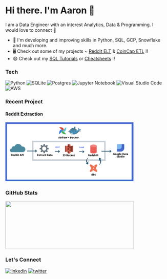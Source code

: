 
# Hi there. I'm Aaron 👋

I am a Data Engineer with an interest Analytics, Data & Programming. I would love to connect 🙂

* 🌱  I'm developing and improving skills in Python, SQL, GCP, Snowflake and much more.
* 🖥️  Check out some of my projects ~ [Reddit ELT](https://github.com/ABZ-Aaron/Reddit-API-Pipeline) & [CoinCap ETL](https://github.com/ABZ-Aaron/CoinCap-API-Pipeline) !!
* 😄  Check out my [SQL Tutorials](https://github.com/ABZ-Aaron/SQL-Tutorials) or [Cheatsheets](https://github.com/ABZ-Aaron/CheatSheets) !!

### Tech

![Python](https://img.shields.io/badge/python-3670A0?style=for-the-badge&logo=python&logoColor=ffdd54)
![SQLite](https://img.shields.io/badge/sqlite-%2307405e.svg?style=for-the-badge&logo=sqlite&logoColor=white)
![Postgres](https://img.shields.io/badge/postgres-%23316192.svg?style=for-the-badge&logo=postgresql&logoColor=white)
![Jupyter Notebook](https://img.shields.io/badge/jupyter-%23FA0F00.svg?style=for-the-badge&logo=jupyter&logoColor=white)
![Visual Studio Code](https://img.shields.io/badge/Visual%20Studio%20Code-0078d7.svg?style=for-the-badge&logo=visual-studio-code&logoColor=white)
![AWS](https://img.shields.io/badge/Amazon_AWS-FF9900?style=for-the-badge&logo=amazonaws&logoColor=white)

### Recent Project

<p>
  <h4>Reddit Extraction</h4>
  <a href="https://github.com/ABZ-Aaron/Reddit-API-Pipeline">
    <img width="400" src="https://github.com/ABZ-Aaron/Reddit-API-Pipeline/blob/master/images/workflow.png" />
  </a>
</p>


### GitHub Stats

<a href="https://github.com/anuraghazra/github-readme-stats">
  <img align="center" src="https://github-readme-stats.vercel.app/api?username=Abz-Aaron&show_icons=true&theme=tokyonight" width="400" height="150"/>
</a>

### Let's Connect

[![linkedin](https://img.shields.io/badge/linkedin-0A66C2?style=for-the-badge&logo=linkedin&logoColor=white)](https://www.linkedin.com/in/abzaaron/)
[![twitter](https://img.shields.io/badge/twitter-1DA1F2?style=for-the-badge&logo=twitter&logoColor=white)](https://twitter.com/AbzAaron)

